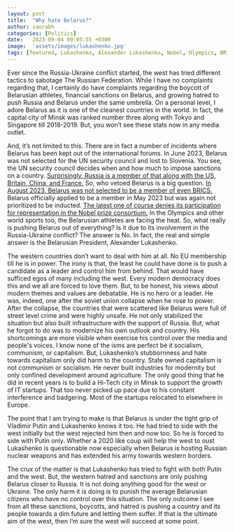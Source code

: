 ```yaml
---
layout: post
title:  "Why hate Belarus?"
author: saurabh
categories: [Politics]
date:   2023-09-04 09:05:55 +0300
image:  'assets/images/lukashenko.jpg'
tags: [featured, Lukashenko, Alexander Lukashenko, Nobel, Olympics, BRICS, Putin, Europe, EU, Ukraine, Russia, NATO, US, India, Biden, social media, Zelensky]
---
```


Ever since the Russia-Ukraine conflict started, the west has tried different tactics to sabotage The Russian Federation. While I have no complaints regarding that, I certainly do have complaints regarding the boycott of Belarusian athletes, financial sanctions on Belarus, and growing hatred to push Russia and Belarus under the same umbrella. On a personal level, I adore Belarus as it is one of the cleanest countries in the world. In fact, the capital city of Minsk was ranked number three along with Tokyo and Singapore till 2018-2019. But, you won’t see these stats now in any media outlet.

And, it’s not limited to this. There are in fact a number of incidents where Belarus has been kept out of the international forums. In June 2023, Belarus was not selected for the UN security council and lost to Slovenia. You see, the UN security council decides when and how much to impose sanctions on a country. [Surprisingly, Russia is a member of that along with the US, Britain, China, and France.](https://www.reuters.com/world/five-nations-elected-un-security-council-belarus-denied-2023-06-06/) So, who vetoed Belarus is a big question. [In August 2023, Belarus was not selected to be a member of even BRICS.](https://www.aa.com.tr/en/europe/russia-says-will-prioritize-candidacies-of-kazakhstan-belarus-amid-brics-expansion/2976122) Belarus officially applied to be a member in May 2023 but was again not prioritized to be inducted. [The latest one of course denies its participation for representation in the Nobel prize consortium.](https://www.reuters.com/world/nobel-foundation-cancels-russia-belarus-iran-invites-annual-prize-awards-2023-09-02/) In the Olympics and other world sports too, the Belarusian athletes are facing the heat. So, what really is pushing Belarus out of everything? Is it due to its involvement in the Russia-Ukraine conflict? The answer is No. In fact, the real and simple answer is the Belarusian President, Alexander Lukashenko.

The western countries don’t want to deal with him at all. No EU membership till he is in power. The irony is that, the least he could have done is to push a candidate as a leader and control him from behind. That would have sufficed egos of many including the west. Every modern democracy does this and we all are forced to love them. But, to be honest, his views about modern themes and values are debatable. He is no hero or a leader. He was, indeed, one after the soviet union collapse when he rose to power. After the collapse, the countries that were scattered like Belarus were full of street level crime and were highly unsafe. He not only stabilized the situation but also built infrastructure with the support of Russia. But, what he forgot to do was to modernize his own outlook and country. His shortcomings are more visible when exercise his control over the media and people's voices. I know none of the isms are perfect be it socialism, communism, or capitalism. But, Lukashenko’s stubbornness and hate towards capitalism only did harm to the country. State owned capitalism is not communism or socialism. He never built industries for modernity but only confined development around agriculture. The only good thing that he did in recent years is to build a Hi-Tech city in Minsk to support the growth of IT startups. That too never picked up pace due to his constant interference and badgering. Most of the startups relocated to elsewhere in Europe.

The point that I am trying to make is that Belarus is under the tight grip of Vladimir Putin and Lukashenko knows it too. He had tried to side with the west initially but the west rejected him then and now too. So he is forced to side with Putin only. Whether a 2020 like coup will help the west to oust Lukashenko is questionable now especially when Belarus is hosting Russian nuclear weapons and has extended his army towards western borders.

The crux of the matter is that Lukashenko has tried to fight with both Putin and the west. But, the western hatred and sanctions are only pushing Belarus closer to Russia. It is not doing anything good for the west or Ukraine. The only harm it is doing is to punish the average Belarusian citizens who have no control over this situation. The only outcome I see from all these sanctions, boycotts, and hatred is pushing a country and its people towards a dim future and letting them suffer. If that is the ultimate aim of the west, then I’m sure the west will succeed at some point.